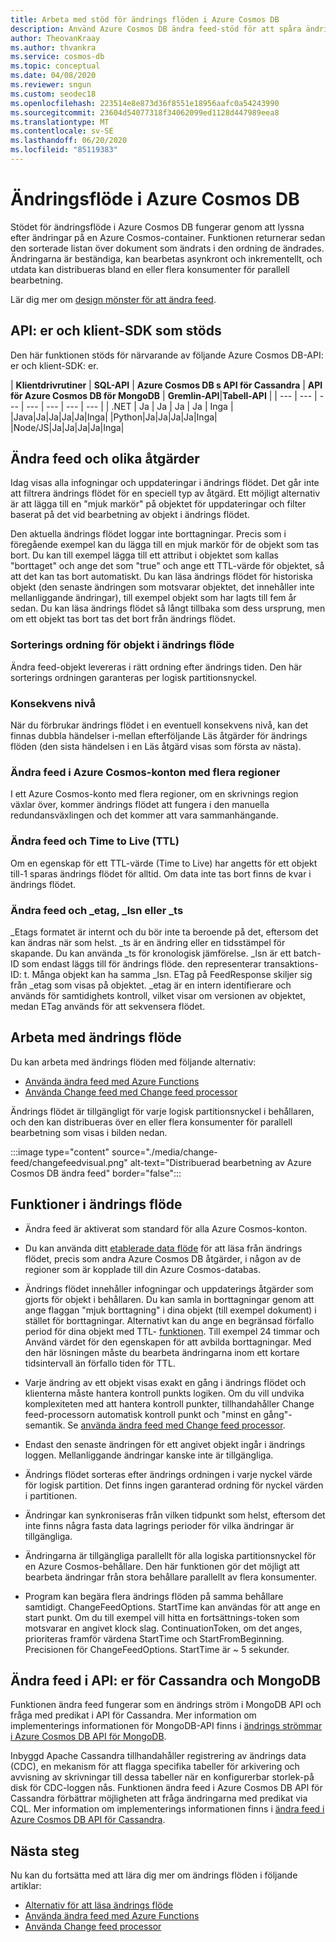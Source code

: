 ```yaml
---
title: Arbeta med stöd för ändrings flöden i Azure Cosmos DB
description: Använd Azure Cosmos DB ändra feed-stöd för att spåra ändringar i dokument, händelsebaserade bearbetningar som utlösare och hålla cacheminnen och analys system uppdaterade
author: TheovanKraay
ms.author: thvankra
ms.service: cosmos-db
ms.topic: conceptual
ms.date: 04/08/2020
ms.reviewer: sngun
ms.custom: seodec18
ms.openlocfilehash: 223514e8e873d36f8551e18956aafc0a54243990
ms.sourcegitcommit: 23604d54077318f34062099ed1128d447989eea8
ms.translationtype: MT
ms.contentlocale: sv-SE
ms.lasthandoff: 06/20/2020
ms.locfileid: "85119383"
---
```

# <a name="change-feed-in-azure-cosmos-db"></a>Ändringsflöde i Azure Cosmos DB

Stödet för ändringsflöde i Azure Cosmos DB fungerar genom att lyssna efter ändringar på en Azure Cosmos-container. Funktionen returnerar sedan den sorterade listan över dokument som ändrats i den ordning de ändrades. Ändringarna är beständiga, kan bearbetas asynkront och inkrementellt, och utdata kan distribueras bland en eller flera konsumenter för parallell bearbetning.

Lär dig mer om [design mönster för att ändra feed](change-feed-design-patterns.md).

## <a name="supported-apis-and-client-sdks"></a>API: er och klient-SDK som stöds

Den här funktionen stöds för närvarande av följande Azure Cosmos DB-API: er och klient-SDK: er.

| **Klientdrivrutiner** | **SQL-API** | **Azure Cosmos DB s API för Cassandra** | **API för Azure Cosmos DB för MongoDB** | **Gremlin-API**|**Tabell-API** |
| --- | --- | --- | --- | --- | --- | --- |
| .NET | Ja | Ja | Ja | Ja | Inga |
|Java|Ja|Ja|Ja|Ja|Inga|
|Python|Ja|Ja|Ja|Ja|Inga|
|Node/JS|Ja|Ja|Ja|Ja|Inga|

## <a name="change-feed-and-different-operations"></a>Ändra feed och olika åtgärder

Idag visas alla infogningar och uppdateringar i ändrings flödet. Det går inte att filtrera ändrings flödet för en speciell typ av åtgärd. Ett möjligt alternativ är att lägga till en "mjuk markör" på objektet för uppdateringar och filter baserat på det vid bearbetning av objekt i ändrings flödet.

Den aktuella ändrings flödet loggar inte borttagningar. Precis som i föregående exempel kan du lägga till en mjuk markör för de objekt som tas bort. Du kan till exempel lägga till ett attribut i objektet som kallas "borttaget" och ange det som "true" och ange ett TTL-värde för objektet, så att det kan tas bort automatiskt. Du kan läsa ändrings flödet för historiska objekt (den senaste ändringen som motsvarar objektet, det innehåller inte mellanliggande ändringar), till exempel objekt som har lagts till fem år sedan. Du kan läsa ändrings flödet så långt tillbaka som dess ursprung, men om ett objekt tas bort tas det bort från ändrings flödet.

### <a name="sort-order-of-items-in-change-feed"></a>Sorterings ordning för objekt i ändrings flöde

Ändra feed-objekt levereras i rätt ordning efter ändrings tiden. Den här sorterings ordningen garanteras per logisk partitionsnyckel.

### <a name="consistency-level"></a>Konsekvens nivå

När du förbrukar ändrings flödet i en eventuell konsekvens nivå, kan det finnas dubbla händelser i-mellan efterföljande Läs åtgärder för ändrings flöden (den sista händelsen i en Läs åtgärd visas som första av nästa).

### <a name="change-feed-in-multi-region-azure-cosmos-accounts"></a>Ändra feed i Azure Cosmos-konton med flera regioner

I ett Azure Cosmos-konto med flera regioner, om en skrivnings region växlar över, kommer ändrings flödet att fungera i den manuella redundansväxlingen och det kommer att vara sammanhängande.

### <a name="change-feed-and-time-to-live-ttl"></a>Ändra feed och Time to Live (TTL)

Om en egenskap för ett TTL-värde (Time to Live) har angetts för ett objekt till-1 sparas ändrings flödet för alltid. Om data inte tas bort finns de kvar i ändrings flödet.  

### <a name="change-feed-and-_etag-_lsn-or-_ts"></a>Ändra feed och _etag, _lsn eller _ts

_Etags formatet är internt och du bör inte ta beroende på det, eftersom det kan ändras när som helst. _ts är en ändring eller en tidsstämpel för skapande. Du kan använda _ts för kronologisk jämförelse. _lsn är ett batch-ID som endast läggs till för ändrings flöde. den representerar transaktions-ID: t. Många objekt kan ha samma _lsn. ETag på FeedResponse skiljer sig från _etag som visas på objektet. _etag är en intern identifierare och används för samtidighets kontroll, vilket visar om versionen av objektet, medan ETag används för att sekvensera flödet.

## <a name="working-with-change-feed"></a>Arbeta med ändrings flöde

Du kan arbeta med ändrings flöden med följande alternativ:

* [Använda ändra feed med Azure Functions](change-feed-functions.md)
* [Använda Change feed med Change feed processor](change-feed-processor.md) 

Ändrings flödet är tillgängligt för varje logisk partitionsnyckel i behållaren, och den kan distribueras över en eller flera konsumenter för parallell bearbetning som visas i bilden nedan.

:::image type="content" source="./media/change-feed/changefeedvisual.png" alt-text="Distribuerad bearbetning av Azure Cosmos DB ändra feed" border="false":::

## <a name="features-of-change-feed"></a>Funktioner i ändrings flöde

* Ändra feed är aktiverat som standard för alla Azure Cosmos-konton.

* Du kan använda ditt [etablerade data flöde](request-units.md) för att läsa från ändrings flödet, precis som andra Azure Cosmos DB åtgärder, i någon av de regioner som är kopplade till din Azure Cosmos-databas.

* Ändrings flödet innehåller infogningar och uppdaterings åtgärder som gjorts för objekt i behållaren. Du kan samla in borttagningar genom att ange flaggan "mjuk borttagning" i dina objekt (till exempel dokument) i stället för borttagningar. Alternativt kan du ange en begränsad förfallo period för dina objekt med TTL- [funktionen](time-to-live.md). Till exempel 24 timmar och Använd värdet för den egenskapen för att avbilda borttagningar. Med den här lösningen måste du bearbeta ändringarna inom ett kortare tidsintervall än förfallo tiden för TTL.

* Varje ändring av ett objekt visas exakt en gång i ändrings flödet och klienterna måste hantera kontroll punkts logiken. Om du vill undvika komplexiteten med att hantera kontroll punkter, tillhandahåller Change feed-processorn automatisk kontroll punkt och "minst en gång"-semantik. Se [använda ändra feed med Change feed processor](change-feed-processor.md).

* Endast den senaste ändringen för ett angivet objekt ingår i ändrings loggen. Mellanliggande ändringar kanske inte är tillgängliga.

* Ändrings flödet sorteras efter ändrings ordningen i varje nyckel värde för logisk partition. Det finns ingen garanterad ordning för nyckel värden i partitionen.

* Ändringar kan synkroniseras från vilken tidpunkt som helst, eftersom det inte finns några fasta data lagrings perioder för vilka ändringar är tillgängliga.

* Ändringarna är tillgängliga parallellt för alla logiska partitionsnyckel för en Azure Cosmos-behållare. Den här funktionen gör det möjligt att bearbeta ändringar från stora behållare parallellt av flera konsumenter.

* Program kan begära flera ändrings flöden på samma behållare samtidigt. ChangeFeedOptions. StartTime kan användas för att ange en start punkt. Om du till exempel vill hitta en fortsättnings-token som motsvarar en angivet klock slag. ContinuationToken, om det anges, prioriteras framför värdena StartTime och StartFromBeginning. Precisionen för ChangeFeedOptions. StartTime är ~ 5 sekunder.

## <a name="change-feed-in-apis-for-cassandra-and-mongodb"></a>Ändra feed i API: er för Cassandra och MongoDB

Funktionen ändra feed fungerar som en ändrings ström i MongoDB API och fråga med predikat i API för Cassandra. Mer information om implementerings informationen för MongoDB-API finns i [ändrings strömmar i Azure Cosmos DB API för MongoDB](mongodb-change-streams.md).

Inbyggd Apache Cassandra tillhandahåller registrering av ändrings data (CDC), en mekanism för att flagga specifika tabeller för arkivering och avvisning av skrivningar till dessa tabeller när en konfigurerbar storlek-på disk för CDC-loggen nås. Funktionen ändra feed i Azure Cosmos DB API för Cassandra förbättrar möjligheten att fråga ändringarna med predikat via CQL. Mer information om implementerings informationen finns i [ändra feed i Azure Cosmos DB API för Cassandra](cassandra-change-feed.md).

## <a name="next-steps"></a>Nästa steg

Nu kan du fortsätta med att lära dig mer om ändrings flöden i följande artiklar:

* [Alternativ för att läsa ändrings flöde](read-change-feed.md)
* [Använda ändra feed med Azure Functions](change-feed-functions.md)
* [Använda Change feed processor](change-feed-processor.md)
